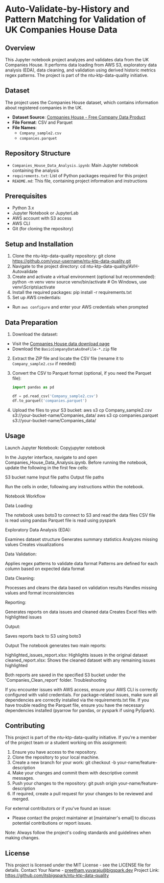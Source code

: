 # Auto-Validate-by-History and Pattern Matching for Validation of UK Companies House Data


## Overview
This Jupyter notebook project analyzes and validates data from the UK Companies House. It performs data loading from AWS S3, exploratory data analysis (EDA), data cleaning, and validation using derived historic metrics regex patterns. The project is part of the ntu-ktp-data-quality initiative.

## Dataset
The project uses the Companies House dataset, which contains information about registered companies in the UK.

- **Dataset Source**: [Companies House - Free Company Data Product](http://download.companieshouse.gov.uk/en_output.html)
- **File Format**: CSV and Parquet
- **File Names**:
  - `Company_sample2.csv`
  - `companies.parquet`

## Repository Structure
- `Companies_House_Data_Analysis.ipynb`: Main Jupyter notebook containing the analysis
- `requirements.txt`: List of Python packages required for this project
- `README.md`: This file, containing project information and instructions

## Prerequisites
- Python 3.x
- Jupyter Notebook or JupyterLab
- AWS account with S3 access
- AWS CLI
- Git (for cloning the repository)

## Setup and Installation

1. Clone the ntu-ktp-data-quality repository:
   git clone https://github.com/your-username/ntu-ktp-data-quality.git
2. Navigate to the project directory:
   cd ntu-ktp-data-quality/AVH-Autovalidate
3. Create and activate a virtual environment (optional but recommended):
   python -m venv venv
   source venv/bin/activate  # On Windows, use venv\Scripts\activate
4. Install the required packages:
   pip install -r requirements.txt
5. Set up AWS credentials:
- Run `aws configure` and enter your AWS credentials when prompted

## Data Preparation

1. Download the dataset:
- Visit the [Companies House data download page](http://download.companieshouse.gov.uk/en_output.html)
- Download the `BasicCompanyDataAsOneFile-*.zip` file

2. Extract the ZIP file and locate the CSV file (rename it to `Company_sample2.csv` if needed)

3. Convert the CSV to Parquet format (optional, if you need the Parquet file):
   ```python
   import pandas as pd

   df = pd.read_csv('Company_sample2.csv')
   df.to_parquet('companies.parquet')
4. Upload the files to your S3 bucket:
   aws s3 cp Company_sample2.csv s3://your-bucket-name/Companies_data/
   aws s3 cp companies.parquet s3://your-bucket-name/Companies_data/

## Usage

Launch Jupyter Notebook:
Copyjupyter notebook

In the Jupyter interface, navigate to and open Companies_House_Data_Analysis.ipynb.
Before running the notebook, update the following in the first few cells:

S3 bucket name
Input file paths
Output file paths


Run the cells in order, following any instructions within the notebook.

Notebook Workflow

Data Loading:

The notebook uses boto3 to connect to S3 and read the data files
CSV file is read using pandas
Parquet file is read using pyspark


Exploratory Data Analysis (EDA):

Examines dataset structure
Generates summary statistics
Analyzes missing values
Creates visualizations


Data Validation:

Applies regex patterns to validate data format
Patterns are defined for each column based on expected data format


Data Cleaning:

Processes and cleans the data based on validation results
Handles missing values and format inconsistencies


Reporting:

Generates reports on data issues and cleaned data
Creates Excel files with highlighted issues


Output:

Saves reports back to S3 using boto3



Output
The notebook generates two main reports:

highlighted_issues_report.xlsx: Highlights issues in the original dataset
cleaned_report.xlsx: Shows the cleaned dataset with any remaining issues highlighted

Both reports are saved in the specified S3 bucket under the 'Companies_Clean_report' folder.
Troubleshooting

If you encounter issues with AWS access, ensure your AWS CLI is correctly configured with valid credentials.
For package-related issues, make sure all dependencies are correctly installed via the requirements.txt file.
If you have trouble reading the Parquet file, ensure you have the necessary dependencies installed (pyarrow for pandas, or pyspark if using PySpark).

## Contributing

This project is part of the ntu-ktp-data-quality initiative. If you're a member of the project team or a student working on this assignment:

1. Ensure you have access to the repository.
2. Clone the repository to your local machine.
3. Create a new branch for your work:
   git checkout -b your-name/feature-description
4. Make your changes and commit them with descriptive commit messages.
5. Push your changes to the repository:
   git push origin your-name/feature-description
6. If required, create a pull request for your changes to be reviewed and merged.

For external contributors or if you've found an issue:
- Please contact the project maintainer at [maintainer's email] to discuss potential contributions or report issues.

Note: Always follow the project's coding standards and guidelines when making changes.

## License 
This project is licensed under the MIT License - see the LICENSE file for details.
Contact
Your Name - preetham.yuvaraju@bigspark.dev
Project Link: https://github.com/itsbigspark/ntu-ktp-data-quality
